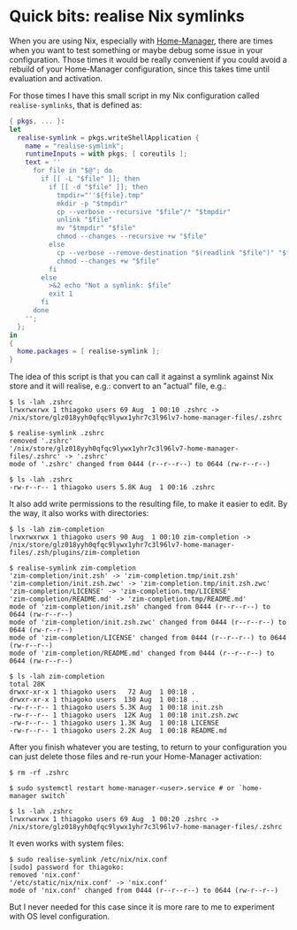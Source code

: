 # Quick bits: realise Nix symlinks

When you are using Nix, especially with
[Home-Manager](https://github.com/nix-community/home-manager/), there are times
when you want to test something or maybe debug some issue in your
configuration. Those times it would be really convenient if you could avoid a
rebuild of your Home-Manager configuration, since this takes time until
evaluation and activation.

For those times I have this small script in my Nix configuration called
`realise-symlinks`, that is defined as:

```nix
{ pkgs, ... }:
let
  realise-symlink = pkgs.writeShellApplication {
    name = "realise-symlink";
    runtimeInputs = with pkgs; [ coreutils ];
    text = ''
      for file in "$@"; do
        if [[ -L "$file" ]]; then
          if [[ -d "$file" ]]; then
            tmpdir="''${file}.tmp"
            mkdir -p "$tmpdir"
            cp --verbose --recursive "$file"/* "$tmpdir"
            unlink "$file"
            mv "$tmpdir" "$file"
            chmod --changes --recursive +w "$file"
          else
            cp --verbose --remove-destination "$(readlink "$file")" "$file"
            chmod --changes +w "$file"
          fi
        else
          >&2 echo "Not a symlink: $file"
          exit 1
        fi
      done
    '';
  };
in
{
  home.packages = [ realise-symlink ];
}
```

The idea of this script is that you can call it against a symlink against Nix
store and it will realise, e.g.: convert to an "actual" file, e.g.:

```console
$ ls -lah .zshrc
lrwxrwxrwx 1 thiagoko users 69 Aug  1 00:10 .zshrc -> /nix/store/glz018yyh0qfqc9lywx1yhr7c3l96lv7-home-manager-files/.zshrc

$ realise-symlink .zshrc
removed '.zshrc'
'/nix/store/glz018yyh0qfqc9lywx1yhr7c3l96lv7-home-manager-files/.zshrc' -> '.zshrc'
mode of '.zshrc' changed from 0444 (r--r--r--) to 0644 (rw-r--r--)

$ ls -lah .zshrc
-rw-r--r-- 1 thiagoko users 5.8K Aug  1 00:16 .zshrc
```

It also add write permissions to the resulting file, to make it easier to edit.
By the way, it also works with directories:

```console
$ ls -lah zim-completion
lrwxrwxrwx 1 thiagoko users 90 Aug  1 00:10 zim-completion -> /nix/store/glz018yyh0qfqc9lywx1yhr7c3l96lv7-home-manager-files/.zsh/plugins/zim-completion

$ realise-symlink zim-completion
'zim-completion/init.zsh' -> 'zim-completion.tmp/init.zsh'
'zim-completion/init.zsh.zwc' -> 'zim-completion.tmp/init.zsh.zwc'
'zim-completion/LICENSE' -> 'zim-completion.tmp/LICENSE'
'zim-completion/README.md' -> 'zim-completion.tmp/README.md'
mode of 'zim-completion/init.zsh' changed from 0444 (r--r--r--) to 0644 (rw-r--r--)
mode of 'zim-completion/init.zsh.zwc' changed from 0444 (r--r--r--) to 0644 (rw-r--r--)
mode of 'zim-completion/LICENSE' changed from 0444 (r--r--r--) to 0644 (rw-r--r--)
mode of 'zim-completion/README.md' changed from 0444 (r--r--r--) to 0644 (rw-r--r--)

$ ls -lah zim-completion
total 28K
drwxr-xr-x 1 thiagoko users   72 Aug  1 00:18 .
drwxr-xr-x 1 thiagoko users  130 Aug  1 00:18 ..
-rw-r--r-- 1 thiagoko users 5.3K Aug  1 00:18 init.zsh
-rw-r--r-- 1 thiagoko users  12K Aug  1 00:18 init.zsh.zwc
-rw-r--r-- 1 thiagoko users 1.3K Aug  1 00:18 LICENSE
-rw-r--r-- 1 thiagoko users 2.2K Aug  1 00:18 README.md
```

After you finish whatever you are testing, to return to your configuration you
can just delete those files and re-run your Home-Manager activation:

```console
$ rm -rf .zshrc

$ sudo systemctl restart home-manager-<user>.service # or `home-manager switch`

$ ls -lah .zshrc
lrwxrwxrwx 1 thiagoko users 69 Aug  1 00:20 .zshrc -> /nix/store/glz018yyh0qfqc9lywx1yhr7c3l96lv7-home-manager-files/.zshrc
```

It even works with system files:

```console
$ sudo realise-symlink /etc/nix/nix.conf
[sudo] password for thiagoko:
removed 'nix.conf'
'/etc/static/nix/nix.conf' -> 'nix.conf'
mode of 'nix.conf' changed from 0444 (r--r--r--) to 0644 (rw-r--r--)
```

But I never needed for this case since it is more rare to me to experiment with
OS level configuration.
